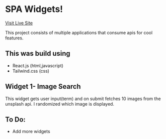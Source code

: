 # SPA Widgets! #
[Visit Live Site](https://nsikan-spa-widgets.netlify.app/)

This project consists of multiple applications that consume apis for cool features.

## This was build using ##
* React.js (html,javascript)
* Tailwind.css (css)

## Widget 1- Image Search ##
This widget gets user input(term) and on submit fetches 10 images from the unsplash api. I randomized which image is displayed. 

## To Do: ##

* Add more widgets
